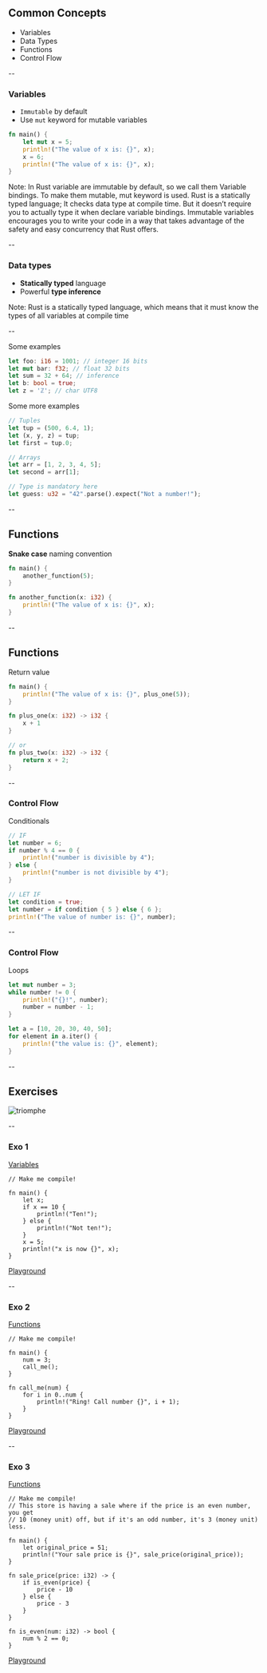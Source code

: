 
## Common Concepts

* Variables
* Data Types
* Functions
* Control Flow

--

### Variables

* ```Immutable``` by default
* Use ```mut``` keyword for mutable variables

```rust
fn main() {
    let mut x = 5;
    println!("The value of x is: {}", x);
    x = 6;
    println!("The value of x is: {}", x);
}
``` 
<!-- .element: class="fragment" data-fragment-index="2" --> 

Note:
    In Rust variable are immutable by default, so we call them Variable bindings. To make them mutable, mut keyword is used.
    Rust is a statically typed language; It checks data type at compile time. But it doesn’t require you to actually type it when declare variable bindings.
    Immutable variables encourages you to write your code in a way that takes advantage of the safety and easy concurrency that Rust offers.

--

### Data types

* **Statically typed** language <!-- .element: class="beige" -->
* Powerful **type inference** <!-- .element: class="beige" -->

Note:
    Rust is a statically typed language, which means that it must know the types of all variables at compile time

--

Some examples 

```rust
let foo: i16 = 1001; // integer 16 bits
let mut bar: f32; // float 32 bits
let sum = 32 + 64; // inference
let b: bool = true;
let z = 'ℤ'; // char UTF8
```

Some more examples
<!-- .element: class="fragment" data-fragment-index="2" --> 

```rust
// Tuples
let tup = (500, 6.4, 1);
let (x, y, z) = tup;
let first = tup.0;

// Arrays
let arr = [1, 2, 3, 4, 5];
let second = arr[1];

// Type is mandatory here
let guess: u32 = "42".parse().expect("Not a number!");
```
<!-- .element: class="fragment" data-fragment-index="2" -->

--

## Functions

**Snake case** naming convention <!-- .element: class="beige" -->

```rust
fn main() {
    another_function(5);
}

fn another_function(x: i32) {
    println!("The value of x is: {}", x);
}
```

--

## Functions 
Return value <!-- .element: class="beige" -->

```rust
fn main() {
    println!("The value of x is: {}", plus_one(5));
}

fn plus_one(x: i32) -> i32 {
    x + 1
}

// or
fn plus_two(x: i32) -> i32 {
    return x + 2;
}
```

--

### Control Flow
Conditionals <!-- .element: class="beige" -->

```rust
// IF
let number = 6;
if number % 4 == 0 {
    println!("number is divisible by 4");
} else {
    println!("number is not divisible by 4");
}
```

```rust
// LET IF
let condition = true;
let number = if condition { 5 } else { 6 };
println!("The value of number is: {}", number);
```

--

### Control Flow
Loops <!-- .element: class="beige" -->

```rust
let mut number = 3;
while number != 0 {
    println!("{}!", number);
    number = number - 1;
}
```

```rust
let a = [10, 20, 30, 40, 50];
for element in a.iter() {
    println!("the value is: {}", element);
}
```

--

## Exercises

![triomphe](../images/triomphe.png) <!-- .element: class="borderless medium" -->

--

### Exo 1
<a href="https://doc.rust-lang.org/book/second-edition/ch03-01-variables-and-mutability.html" target="_blank">Variables</a>

    // Make me compile!

    fn main() {
        let x;
        if x == 10 {
            println!("Ten!");
        } else {
            println!("Not ten!");
        }
        x = 5;
        println!("x is now {}", x);
    }
    
    
<a href="https://play.rust-lang.org/?gist=088ab0244adcd11389016c52066cf63a&version=stable" target="_blank">Playground</a> <!-- .element: class="playground small" -->


--

### Exo 2
<a href="https://doc.rust-lang.org/book/second-edition/ch03-01-variables-and-mutability.html" target="_blank">Functions</a>

    // Make me compile!
    
    fn main() {
        num = 3;
        call_me();
    }
    
    fn call_me(num) {
        for i in 0..num {
            println!("Ring! Call number {}", i + 1);
        }
    }

<a href="https://play.rust-lang.org/?gist=d2fa03b272a7aef268c6dd4c30013622&version=stable" target="_blank">Playground</a> <!-- .element: class="playground small" -->

--

### Exo 3
<a href="https://doc.rust-lang.org/book/second-edition/ch03-01-variables-and-mutability.html" target="_blank">Functions</a>

    // Make me compile!    
    // This store is having a sale where if the price is an even number, you get
    // 10 (money unit) off, but if it's an odd number, it's 3 (money unit) less.

    fn main() {
        let original_price = 51;
        println!("Your sale price is {}", sale_price(original_price));
    }
    
    fn sale_price(price: i32) -> {
        if is_even(price) {
            price - 10
        } else {
            price - 3
        }
    }
    
    fn is_even(num: i32) -> bool {
        num % 2 == 0;
    }


<a href="https://play.rust-lang.org/?gist=9de544d47e2d2ce0ea04df2c328fa2c8&version=stable" target="_blank">Playground</a> <!-- .element: class="playground" -->

